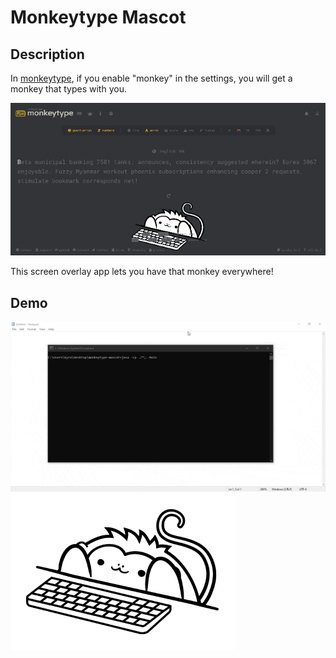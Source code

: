 # Monkeytype Mascot
## Description
In [monkeytype](https://monkeytype.com), if you enable "monkey" in the settings, you will get a monkey that types with you.

![monkeytype](monkeytype.png)

This screen overlay app lets you have that monkey everywhere!

## Demo
![demo](demo.gif)
![demo2](demo2.gif)

